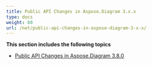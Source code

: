 ```yaml
---
title: Public API Changes in Aspose.Diagram 3.x.x
type: docs
weight: 60
url: /net/public-api-changes-in-aspose-diagram-3-x-x/
---
```


**This section includes the following topics**
- [Public API Changes in Aspose.Diagram 3.8.0](/diagram/net/public-api-changes-in-aspose-diagram-3-8-0/)
